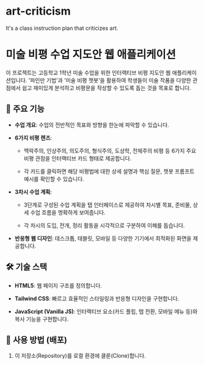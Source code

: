# art-criticism
It's a class instruction plan that criticizes art.
# 미술 비평 수업 지도안 웹 애플리케이션

이 프로젝트는 고등학교 1학년 미술 수업을 위한 인터랙티브 비평 지도안 웹 애플리케이션입니다. '파인만 기법'과 '미술 비평 챗봇'을 활용하여 학생들이 미술 작품을 다양한 관점에서 쉽고 재미있게 분석하고 비평문을 작성할 수 있도록 돕는 것을 목표로 합니다.

## 🌟 주요 기능

* **수업 개요**: 수업의 전반적인 목표와 방향을 한눈에 파악할 수 있습니다.

* **6가지 비평 렌즈**:

  * 맥락주의, 인상주의, 의도주의, 형식주의, 도상학, 전체주의 비평 등 6가지 주요 비평 관점을 인터랙티브 카드 형태로 제공합니다.

  * 각 카드를 클릭하면 해당 비평법에 대한 상세 설명과 핵심 질문, 챗봇 프롬프트 예시를 확인할 수 있습니다.

* **3차시 수업 계획**:

  * 3단계로 구성된 수업 계획을 탭 인터페이스로 제공하여 차시별 목표, 준비물, 상세 수업 흐름을 명확하게 보여줍니다.

  * 각 차시의 도입, 전개, 정리 활동을 시각적으로 구분하여 이해를 돕습니다.

* **반응형 웹 디자인**: 데스크톱, 태블릿, 모바일 등 다양한 기기에서 최적화된 화면을 제공합니다.

## 🛠️ 기술 스택

* **HTML5**: 웹 페이지 구조를 정의합니다.

* **Tailwind CSS**: 빠르고 효율적인 스타일링과 반응형 디자인을 구현합니다.

* **JavaScript (Vanilla JS)**: 인터랙티브 요소(카드 플립, 탭 전환, 모바일 메뉴 등)와 복사 기능을 구현합니다.

## 🚀 사용 방법 (배포)

1. 이 저장소(Repository)를 로컬 환경에 클론(Clone)합니다.
